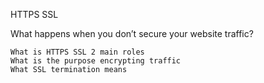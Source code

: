 HTTPS SSL

What happens when you don’t secure your website traffic?


    What is HTTPS SSL 2 main roles
    What is the purpose encrypting traffic
    What SSL termination means

